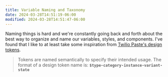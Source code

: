 ```yaml
---
title: Variable Naming and Taxonomy
date: 2024-03-28T14:51:19-06:00
modified: 2024-03-28T14:51:47-06:00
---
```


Naming things is hard and we're constantly going back and forth about the best way to organize and name our variables, styles, and components. I've found that I like to at least take some inspiration from [Twilio Paste's design tokens](https://paste.twilio.design/tokens#token-naming).

> Tokens are named semantically to specify their intended usage. The format of a design token name is: **`$type-category-instance-variant-state`**
